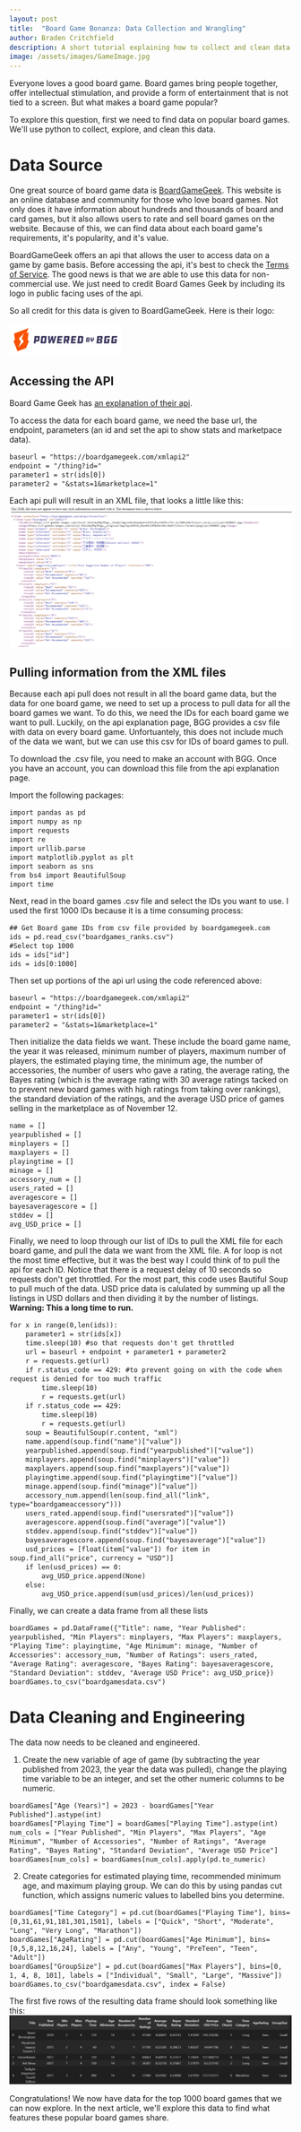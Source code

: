 ```yaml
---
layout: post
title:  "Board Game Bonanza: Data Collection and Wrangling"
author: Braden Critchfield
description: A short tutorial explaining how to collect and clean data relating to board games.
image: /assets/images/GameImage.jpg
---
```


Everyone loves a good board game. Board games bring people together, offer intellectual stimulation, and provide a form of entertainment that is not tied to a screen. But what makes a board game popular? 

To explore this question, first we need to find data on popular board games. We'll use python to collect, explore, and clean this data.

# Data Source
One great source of board game data is [BoardGameGeek](https://boardgamegeek.com/). This website is an online database and community for those who love board games. Not only does it have information about hundreds and thousands of board and card games, but it also allows users to rate and sell board games on the website. Because of this, we can find data about each board game's requirements, it's popularity, and it's value.

BoardGameGeek offers an api that allows the user to access data on a game by game basis. Before accessing the api, it's best to check the [Terms of Service](https://boardgamegeek.com/wiki/page/XML_API_Terms_of_Use#). The good news is that we are able to use this data for non-commercial use. We just need to credit Board Games Geek by including its logo in public facing uses of the api.

So all credit for this data is given to BoardGameGeek. Here is their logo:

![BGG logo](/assets/images/BGG.webp)

## Accessing the API
Board Game Geek has [an explanation of their api](https://boardgamegeek.com/wiki/page/BGG_XML_API2).

To access the data for each board game, we need the base url, the endpoint, parameters (an id and set the api to show stats and marketpace data).
```
baseurl = "https://boardgamegeek.com/xmlapi2"
endpoint = "/thing?id="
parameter1 = str(ids[0])
parameter2 = "&stats=1&marketplace=1"
```

Each api pull will result in an XML file, that looks a little like this:
![XML api pull example](/assets/images/SampleXMLfile.png)

## Pulling information from the XML files
Because each api pull does not result in all the board game data, but the data for one board game, we need to set up a process to pull data for all the board games we want. To do this, we need the IDs for each board game we want to pull. Luckily, on the api explanation page, BGG provides a csv file with data on every board game. Unfortuantely, this does not include much of the data we want, but we can use this csv for IDs of board games to pull.

To download the .csv file, you need to make an account with BGG. Once you have an account, you can download this file from the api explanation page.

Import the following packages:
```
import pandas as pd
import numpy as np
import requests
import re
import urllib.parse
import matplotlib.pyplot as plt
import seaborn as sns
from bs4 import BeautifulSoup
import time
```

Next, read in the board games .csv file and select the IDs you want to use. I used the first 1000 IDs because it is a time consuming process:

```
## Get Board game IDs from csv file provided by boardgamegeek.com
ids = pd.read_csv("boardgames_ranks.csv")
#Select top 1000
ids = ids["id"]
ids = ids[0:1000]

```

Then set up portions of the api url using the code referenced above:
```
baseurl = "https://boardgamegeek.com/xmlapi2"
endpoint = "/thing?id="
parameter1 = str(ids[0])
parameter2 = "&stats=1&marketplace=1"
```

Then initialize the data fields we want. These include the board game name, the year it was released, minimum number of players, maximum number of players, the estimated playing time, the minimum age, the number of accessories, the number of users who gave a rating, the average rating, the Bayes rating (which is the average rating with 30 average ratings tacked on to prevent new board games with high ratings from taking over rankings), the standard deviation of the ratings, and the average USD price of games selling in the marketplace as of November 12.

```
name = []
yearpublished = []
minplayers = []
maxplayers = []
playingtime = []
minage = []
accessory_num = []
users_rated = []
averagescore = []
bayesaveragescore = []
stddev = []
avg_USD_price = []
```

Finally, we need to loop through our list of IDs to pull the XML file for each board game, and pull the data we want from the XML file. A for loop is not the most time effective, but it was the best way I could think of to pull the api for each ID. Notice that there is a request delay of 10 seconds so requests don't get throttled. For the most part, this code uses Bautiful Soup to pull much of the data. USD price data is calulated by summing up all the listings in USD dollars and then dividing it by the number of listings.
**Warning: This a long time to run.**

```
for x in range(0,len(ids)):
    parameter1 = str(ids[x])
    time.sleep(10) #so that requests don't get throttled
    url = baseurl + endpoint + parameter1 + parameter2
    r = requests.get(url)
    if r.status_code == 429: #to prevent going on with the code when request is denied for too much traffic
        time.sleep(10)
        r = requests.get(url)
    if r.status_code == 429:
        time.sleep(10)
        r = requests.get(url)
    soup = BeautifulSoup(r.content, "xml")
    name.append(soup.find("name")["value"])
    yearpublished.append(soup.find("yearpublished")["value"])
    minplayers.append(soup.find("minplayers")["value"])
    maxplayers.append(soup.find("maxplayers")["value"])
    playingtime.append(soup.find("playingtime")["value"])
    minage.append(soup.find("minage")["value"])
    accessory_num.append(len(soup.find_all("link", type="boardgameaccessory")))
    users_rated.append(soup.find("usersrated")["value"])
    averagescore.append(soup.find("average")["value"])
    stddev.append(soup.find("stddev")["value"])
    bayesaveragescore.append(soup.find("bayesaverage")["value"])
    usd_prices = [float(item["value"]) for item in soup.find_all("price", currency = "USD")]
    if len(usd_prices) == 0:
        avg_USD_price.append(None)
    else:
        avg_USD_price.append(sum(usd_prices)/len(usd_prices))

```
Finally, we can create a data frame from all these lists

```
boardGames = pd.DataFrame({"Title": name, "Year Published": yearpublished, "Min Players": minplayers, "Max Players": maxplayers, "Playing Time": playingtime, "Age Minimum": minage, "Number of Accessories": accessory_num, "Number of Ratings": users_rated, "Average Rating": averagescore, "Bayes Rating": bayesaveragescore, "Standard Deviation": stddev, "Average USD Price": avg_USD_price})
boardGames.to_csv("boardgamesdata.csv")
```

# Data Cleaning and Engineering
The data now needs to be cleaned and engineered.

1. Create the new variable of age of game (by subtracting the year published from 2023, the year the data was pulled), change the playing time variable to be an integer, and set the other numeric columns to be numeric.
```
boardGames["Age (Years)"] = 2023 - boardGames["Year Published"].astype(int)
boardGames["Playing Time"] = boardGames["Playing Time"].astype(int)
num_cols = ["Year Published", "Min Players", "Max Players", "Age Minimum", "Number of Accessories", "Number of Ratings", "Average Rating", "Bayes Rating", "Standard Deviation", "Average USD Price"]
boardGames[num_cols] = boardGames[num_cols].apply(pd.to_numeric)
```
2. Create categories for estimated playing time, recommended minimum age, and maximum playing group. We can do this by using pandas cut function, which assigns numeric values to labelled bins you determine.
```
boardGames["Time Category"] = pd.cut(boardGames["Playing Time"], bins=[0,31,61,91,181,301,1501], labels = ["Quick", "Short", "Moderate", "Long", "Very Long", "Marathon"])
boardGames["AgeRating"] = pd.cut(boardGames["Age Minimum"], bins=[0,5,8,12,16,24], labels = ["Any", "Young", "PreTeen", "Teen", "Adult"])
boardGames["GroupSize"] = pd.cut(boardGames["Max Players"], bins=[0, 1, 4, 8, 101], labels = ["Individual", "Small", "Large", "Massive"])
boardGames.to_csv("boardgamesdata.csv", index = False)
```

The first five rows of the resulting data frame should look something like this:
![Boardgames dataframe](/assets/images/BoardGamesDataframe.png)

Congratulations! We now have data for the top 1000 board games that we can now explore. In the next article, we'll explore this data to find what features these popular board games share.
